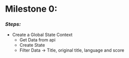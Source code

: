 # Milestone 0:
### *Steps:*
- Create a Global State Context
  - Get Data from api
  - Create State
  - Filter Data → Title, original title, language and score